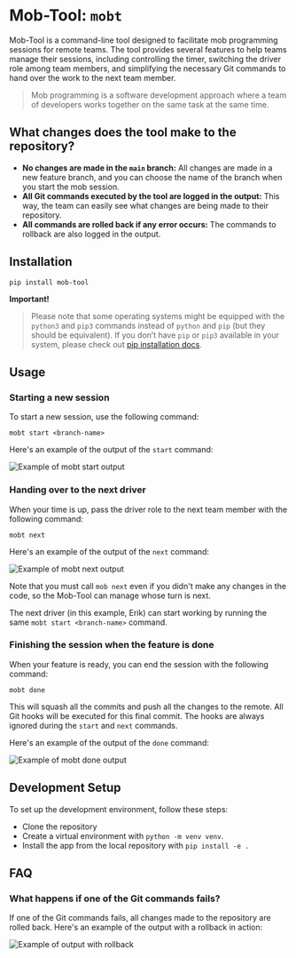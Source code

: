 # Mob-Tool: `mobt`

Mob-Tool is a command-line tool designed to facilitate mob programming sessions for remote teams. The tool provides
several features to help teams manage their sessions, including controlling the timer, switching the driver
role among team members, and simplifying the necessary Git commands to hand over the work to the next team member.

> Mob programming is a software development approach where a team of developers works together on the same task at the
> same time.

## What changes does the tool make to the repository?

- **No changes are made in the `main` branch:** All changes are made in a new feature branch, and you can choose the
  name of the branch when you start the mob session.
- **All Git commands executed by the tool are logged in the output:** This way, the team can easily see what changes are
  being made to their repository.
- **All commands are rolled back if any error occurs:** The commands to rollback are also logged in the output.

## Installation

```shell
pip install mob-tool
```

**Important!**
> Please note that some operating systems might be equipped with the `python3` and `pip3` commands instead of `python`
> and `pip` (but they should be equivalent). If you don’t have `pip` or `pip3` available in your system, please check
> out [pip installation docs](https://pip.pypa.io/en/latest/installation/).

## Usage

### Starting a new session

To start a new session, use the following command:

```shell
mobt start <branch-name>
```

Here's an example of the output of the `start` command:

![Example of mobt start output](https://raw.githubusercontent.com/stavarengo/mob-tool/main/docs/start-output.png)

### Handing over to the next driver

When your time is up, pass the driver role to the next team member with the following command:

```shell
mobt next
```

Here's an example of the output of the `next` command:

![Example of mobt next output](https://raw.githubusercontent.com/stavarengo/mob-tool/main/docs/next-output.png)

Note that you must call `mob next` even if you didn't make any changes in the code, so the Mob-Tool can manage whose
turn is next.

The next driver (in this example, Erik) can start working by running the same `mobt start <branch-name>` command.

### Finishing the session when the feature is done

When your feature is ready, you can end the session with the following command:

```shell
mobt done
```

This will squash all the commits and push all the changes to the remote. All Git hooks will be executed for this final
commit. The hooks are always ignored during the `start` and `next` commands.

Here's an example of the output of the `done` command:

![Example of mobt done output](https://raw.githubusercontent.com/stavarengo/mob-tool/main/docs/done-output.png)

## Development Setup

To set up the development environment, follow these steps:
- Clone the repository
- Create a virtual environment with `python -m venv venv`.
- Install the app from the local repository with `pip install -e .`


## FAQ

### What happens if one of the Git commands fails?

If one of the Git commands fails, all changes made to the repository are rolled back. Here's an example of the output
with a rollback in action:

![Example of output with rollback](https://raw.githubusercontent.com/stavarengo/mob-tool/main/docs/rollback-example.png)
